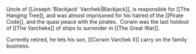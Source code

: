 Uncle of [[Joseph 'Blackjack' Varchek|Blackjack]], is responsible for [[The Hanging Tree]], and was almost imprisoned for his hatred of the [[Pirate Code]], and the quasi peace with the pirates.  Corwin was the last holdout of [[The Varcheks]] of ships to surrender in [[The Great War]].

Currently retired, he lets his son, [[Corwin Varchek II]] carry on the family business.
